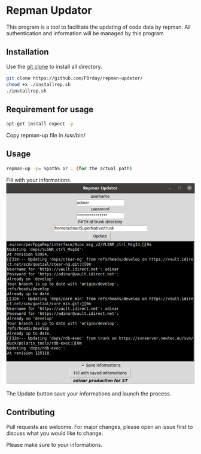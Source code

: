 # Repman Updator
This program is a tool to facilitate the updating of code data by repman. 
All authentication and information will be managed by this program

## Installation

Use the [git clone](https://git-scm.com/docs/git-clone) to install all directory.

```bash
git clone https://github.com/F0rday/repman-updator/
chmod +x ./installrep.sh
./installrep.sh
```
## Requirement for usage

```bash
apt-get install expect -y
```

Copy repman-up file in /usr/bin/

## Usage

```bash
repman-up -p= %path% or . (for the actual path)
```
Fill with your informations.  
![alt text](https://github.com/F0rday/repman-updator/blob/main/demo-usage.png?raw=true)  

The Update button save your informations and launch the process.

## Contributing
Pull requests are welcome. For major changes, please open an issue first to discuss what you would like to change.

Please make sure to your informations.

